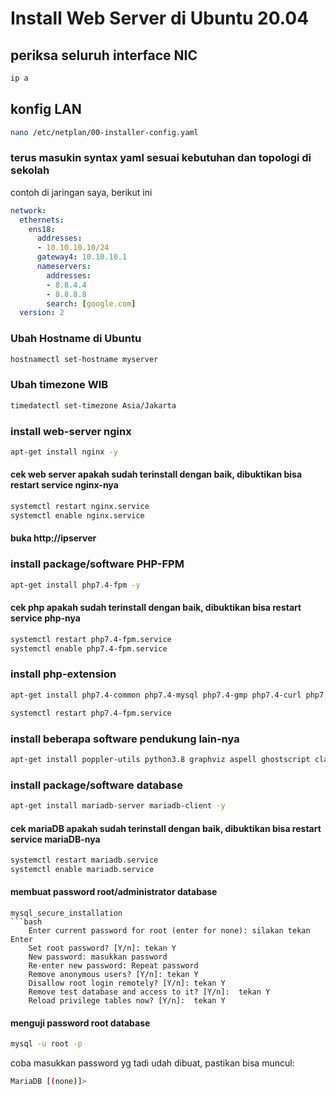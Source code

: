 # Install Web Server di Ubuntu 20.04

## periksa seluruh interface NIC
```bash
ip a
```

## konfig LAN
```bash
nano /etc/netplan/00-installer-config.yaml
```
### terus masukin syntax yaml sesuai kebutuhan dan topologi di sekolah
contoh di jaringan saya, berikut ini
```yaml
network:
  ethernets:
    ens18:
      addresses:
      - 10.10.10.10/24
      gateway4: 10.10.10.1
      nameservers:
        addresses:
        - 8.8.4.4
        - 8.8.8.8
        search: [google.com]
  version: 2
```

### Ubah Hostname di Ubuntu
```bash
hostnamectl set-hostname myserver
```
### Ubah timezone WIB
```bash
timedatectl set-timezone Asia/Jakarta
```
### install web-server nginx
```bash
apt-get install nginx -y
``````

#### cek web server apakah sudah terinstall dengan baik, dibuktikan bisa restart service nginx-nya
```bash
systemctl restart nginx.service
systemctl enable nginx.service
```

#### buka http://ipserver

### install package/software PHP-FPM
```bash
apt-get install php7.4-fpm -y
```

#### cek php apakah sudah terinstall dengan baik, dibuktikan bisa restart service php-nya
```bash
systemctl restart php7.4-fpm.service
systemctl enable php7.4-fpm.service
```

### install php-extension
```bash
apt-get install php7.4-common php7.4-mysql php7.4-gmp php7.4-curl php7.4-intl php7.4-mbstring php7.4-soap php7.4-xmlrpc php7.4-gd php7.4-xml php7.4-cli php7.4-zip php7.4-pspell php7.4-gd php7.4-ldap -y
```
```bash
systemctl restart php7.4-fpm.service
```

### install beberapa software pendukung lain-nya
```bash
apt-get install poppler-utils python3.8 graphviz aspell ghostscript clamav -y
```

### install package/software database
```bash
apt-get install mariadb-server mariadb-client -y
```
#### cek mariaDB apakah sudah terinstall dengan baik, dibuktikan bisa restart service mariaDB-nya
```bash
systemctl restart mariadb.service
systemctl enable mariadb.service
```

#### membuat password root/administrator database
```
mysql_secure_installation
```bash
    Enter current password for root (enter for none): silakan tekan Enter
    Set root password? [Y/n]: tekan Y
    New password: masukkan password
    Re-enter new password: Repeat password
    Remove anonymous users? [Y/n]: tekan Y
    Disallow root login remotely? [Y/n]: tekan Y
    Remove test database and access to it? [Y/n]:  tekan Y
    Reload privilege tables now? [Y/n]:  tekan Y
```
#### menguji password root database
```bash
mysql -u root -p
```
coba masukkan password yg tadi udah dibuat, pastikan bisa muncul:
```bash
MariaDB [(none)]>
```
